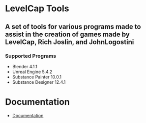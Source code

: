 # LevelCap Tools
A set of tools for various programs made to assist in the creation of games made by LevelCap, Rich Joslin, and JohnLogostini
-
### Supported Programs
- Blender 4.1.1
- Unreal Engine 5.4.2
- Substance Painter 10.0.1
- Substance Designer 12.4.1

# Documentation
* [Documentation](https://github.com/jlogostini/LevelCap_Tools/blob/main/.docs/docs-main.md)
